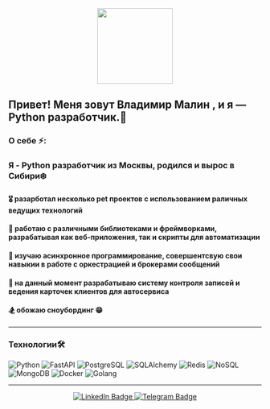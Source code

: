 <div id="header" align="center">
  <img src="https://media0.giphy.com/media/v1.Y2lkPTc5MGI3NjExY2U0OW0zYXdqOGh1YjI4aHVhdmRsZHlnZDlpbTJjZmptcjRvYzV0ciZlcD12MV9pbnRlcm5hbF9naWZfYnlfaWQmY3Q9cw/EOmYN5kVP3W2Lyn6dx/giphy.gif" width="150"/>
</div>



<h2 >Привет! Меня зовут Владимир Малин , и я — Python разработчик.👋</h2>

<h3 >О себе ⚡:</h3>
  <h3>Я - Python разработчик из Москвы, родился и вырос в Сибири❄️ </h4>
  <h4>🎖️ разарботал несколько pet проектов с использованием раличных ведущих технологий</h4>
  <h4>🤔 работаю с различными библиотеками и фреймворками, разрабатывая как веб-приложения, так и скрипты для автоматизации</h4>
  <h4>🌱 изучаю асинхронное программирование, совершентсвую свои навыкии в работе с оркестрацией и брокерами сообщений</h4>
  <h4>🔭 на данный момент разрабатываю систему контроля записей и ведения карточек клиентов для автосервиса</h4>
  <h4>🏂 обожаю сноубординг 😁</h4>
<hr align="center">
<h3 >Технологии🛠️</h3>

![Python](https://img.shields.io/badge/Python-F7DF1E?style=for-the-badge&logo=python&logoColor=black)
![FastAPI](https://img.shields.io/badge/FastAPI-316192?style=for-the-badge&logo=fastapi&logoColor=white)
![PostgreSQL](https://img.shields.io/badge/PostgreSQL-6DA55F?style=for-the-badge&logo=postgresql&logoColor=white)
![SQLAlchemy](https://img.shields.io/badge/SQLAlchemy-%2320232a.svg?style=for-the-badge&logo=sqllchemy&logoColor=%2361DAFB)
![Redis](https://img.shields.io/badge/Redis-%23593d88.svg?style=for-the-badge&logo=redis&logoColor=white)
![NoSQL](https://img.shields.io/badge/NoSQL-black?style=for-the-badge&logo=nosql&logoColor=white)
![MongoDB](https://img.shields.io/badge/MongoDB-black?style=for-the-badge&logo=mongodb&logoColor=white)
![Docker](https://img.shields.io/badge/Docker-316192?style=for-the-badge&logo=docker&logoColor=white)
![Golang](https://img.shields.io/badge/Golang-316192?style=for-the-badge&logo=go&logoColor=white)
<hr align="center">
<div id="badges" align="center">
  <a href="https://www.linkedin.com/in/vladimir-malin-401006351/">
    <img src="https://img.shields.io/badge/LinkedIn-blue?style=for-the-badge&logo=linkedin&logoColor=white" alt="LinkedIn Badge"/>
  </a>
  <a href="https://t.me/malin_vv">
    <img src="https://img.shields.io/badge/Telegram-blue?style=for-the-badge&logo=telegram&logoColor=white" alt="Telegram Badge"/>
  </a>
</div>

<!--
**malindev07/malindev07** is a ✨ _special_ ✨ repository because its `README.md` (this file) appears on your GitHub profile.

Here are some ideas to get you started:

- 🔭 I’m currently working on ...
- 🌱 I’m currently learning ...
- 👯 I’m looking to collaborate on ...
- 🤔 I’m looking for help with ...
- 💬 Ask me about ...
- 📫 How to reach me: ...
- 😄 Pronouns: ...
- ⚡ Fun fact: ...
-->
